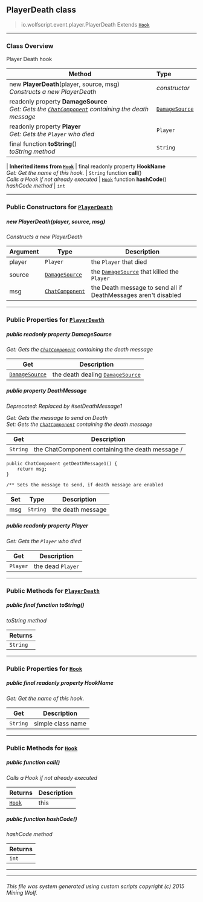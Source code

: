 ## PlayerDeath __class__

>io.wolfscript.event.player.PlayerDeath
>Extends [`Hook`](../../hook/Hook.md)

---

### Class Overview

Player Death hook

Method | Type   
--- | :--- 
new __PlayerDeath__(player, source, msg) <br> _Constructs a new PlayerDeath_ | _constructor_
 readonly property __DamageSource__ <br> _Get: Gets the [`ChatComponent`](../../api/chat/ChatComponent.md) containing the death message_ | [`DamageSource`](../../api/DamageSource.md)
 readonly property __Player__ <br> _Get: Gets the `Player` who died_ | `Player`
final function __toString__() <br> _toString method_ | `String`
 |
__Inherited items from [`Hook`](../../hook/Hook.md)__ |
final readonly property __HookName__ <br> _Get: Get the name of this hook._ | `String`
 function __call__() <br> _Calls a Hook if not already executed_ | [`Hook`](../../hook/Hook.md)
 function __hashCode__() <br> _hashCode method_ | `int`





---

### Public Constructors for [`PlayerDeath`](PlayerDeath.md)

##### <a id='playerdeath'></a>new __PlayerDeath__(player, source, msg) 

_Constructs a new PlayerDeath_

Argument | Type | Description  
--- | --- | --- 
player | `Player` | the `Player` that died
source | [`DamageSource`](../../api/DamageSource.md) | the [`DamageSource`](../../api/DamageSource.md) that killed the `Player`
msg | [`ChatComponent`](../../api/chat/ChatComponent.md) | the Death message to send all if DeathMessages aren't disabled

---

### Public Properties for [`PlayerDeath`](PlayerDeath.md)

##### <a id='damagesource'></a>public  readonly property __DamageSource__

_Get: Gets the [`ChatComponent`](../../api/chat/ChatComponent.md) containing the death message_

Get | Description
--- | --- 
[`DamageSource`](../../api/DamageSource.md) | the death dealing [`DamageSource`](../../api/DamageSource.md)



##### <a id='deathmessage'></a>public   property __DeathMessage__
_Deprecated: Replaced by #setDeathMessage1_

_Get: Gets the message to send on Death<br>Set: Gets the [`ChatComponent`](../../api/chat/ChatComponent.md) containing the death message_

Get | Description
--- | --- 
`String` | the ChatComponent containing the death message /
    public ChatComponent getDeathMessage1() {
        return msg;
    }

    /** Sets the message to send, if death message are enabled

Set | Type | Description  
--- | --- | --- 
msg | `String` | the death message


##### <a id='player'></a>public  readonly property __Player__

_Get: Gets the `Player` who died_

Get | Description
--- | --- 
`Player` | the dead `Player`



---

### Public Methods for [`PlayerDeath`](PlayerDeath.md)

##### <a id='tostring'></a>public final function __toString__()

_toString method_

Returns | 
--- | 
`String` |


---

### Public Properties for [`Hook`](../../hook/Hook.md)

##### <a id='hookname'></a>public final readonly property __HookName__

_Get: Get the name of this hook._

Get | Description
--- | --- 
`String` | simple class name



---

### Public Methods for [`Hook`](../../hook/Hook.md)

##### <a id='call'></a>public  function __call__()

_Calls a Hook if not already executed_

Returns | Description
--- | --- 
[`Hook`](../../hook/Hook.md) | this


##### <a id='hashcode'></a>public  function __hashCode__()

_hashCode method_

Returns | 
--- | 
`int` |


---


---


###### This file was system generated using custom scripts copyright (c) 2015 Mining Wolf.
	

